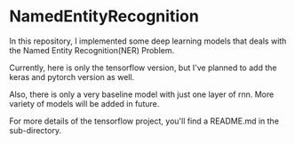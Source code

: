 # NamedEntityRecognition

In this repository, I implemented some deep learning models that deals with the Named Entity Recognition(NER) Problem.

Currently, here is only the tensorflow version, but I've planned to add the keras and pytorch version as well.

Also, there is only a very baseline model with just one layer of rnn. More variety of models will be added in future.

For more details of the tensorflow project, you'll find a README.md in the sub-directory.